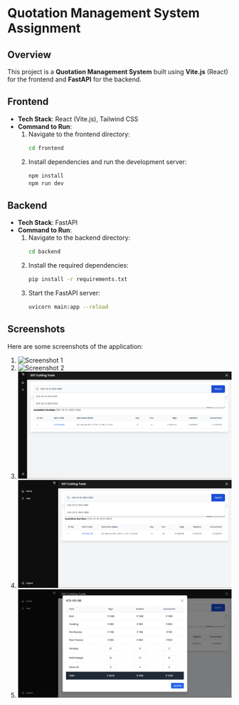 # Quotation Management System Assignment

## Overview
This project is a **Quotation Management System** built using **Vite.js** (React) for the frontend and **FastAPI** for the backend.

## Frontend
- **Tech Stack**: React (Vite.js), Tailwind CSS
- **Command to Run**:
  1. Navigate to the frontend directory:
     ```bash
     cd frontend
     ```
  2. Install dependencies and run the development server:
     ```bash
     npm install
     npm run dev
     ```


## Backend
- **Tech Stack**: FastAPI
- **Command to Run**:
  1. Navigate to the backend directory:
     ```bash
     cd backend
     ```
  2. Install the required dependencies:
     ```bash
     pip install -r requirements.txt
     ```
  3. Start the FastAPI server:
     ```bash
     uvicorn main:app --reload
     ```

## Screenshots

Here are some screenshots of the application:

1. ![Screenshot 1](screenshots/Screenshot%2024-12-23%205455.png)
2. ![Screenshot 2](screenshots/Screenshot%202024-12-23%2020504.png)
3. ![Screenshot 3](screenshots/Screenshot%202024-12-23%20205646.png)
4. ![Screenshot 4](screenshots/Screenshot%202024-12-23%20205655.png)
5. ![Screenshot 5](screenshots/Screenshot%202024-12-23%20205707.png)

